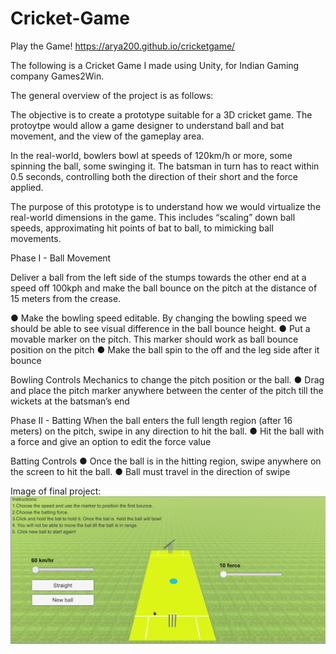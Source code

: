 # Cricket-Game
 
Play the Game!
https://arya200.github.io/cricketgame/

The following is a Cricket Game I made using Unity, for Indian Gaming company Games2Win.

The general overview of the project is as follows:

The objective is to create a prototype suitable for a 3D cricket game.  The protoytpe would allow a game designer to understand ball and bat movement, and the view of the gameplay area.  

In the real-world, bowlers bowl at speeds of 120km/h or more, some spinning the ball, some swinging it.  The batsman in turn has to react within 0.5 seconds, controlling both the direction of their short and the force applied. 

The purpose of this prototype is to understand how we would virtualize the real-world dimensions in the game.  This includes “scaling” down ball speeds, approximating hit points of bat to ball, to mimicking ball movements. 

Phase I - Ball Movement

Deliver a ball from the left side of the stumps towards the other end at a speed off 100kph and make the ball bounce on the pitch at the distance of 15 meters from the crease.

●	Make the bowling speed editable. By changing the bowling speed we should be able to see visual difference in the ball bounce height.
●	Put a movable marker on the pitch. This marker should work as ball bounce position on the pitch
●	Make the ball spin to the off and the leg side after it bounce

Bowling Controls 
Mechanics to change the pitch position or the ball.
●	Drag and place the pitch marker anywhere between the center of the pitch till the wickets at the batsman’s end

Phase II - Batting
When the ball enters the full length region (after 16 meters) on the pitch, swipe in any direction to hit the ball.
●	Hit the ball with a force and give an option to edit the force value

Batting Controls 
●	Once the ball is in the hitting region, swipe anywhere on the screen to hit the ball. 
●	Ball must travel in the direction of swipe

 
Image of final project:
![Project Image](https://github.com/arya200/Cricket-Game/blob/master/Final%20picture.PNG)

